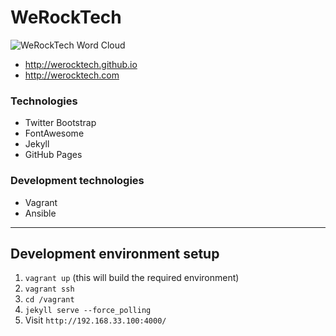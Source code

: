 # WeRockTech

![WeRockTech Word Cloud](https://raw.githubusercontent.com/WeRockTech/werocktech.github.io/master/img/wordcloud.svg)

* http://werocktech.github.io
* http://werocktech.com

### Technologies

* Twitter Bootstrap
* FontAwesome
* Jekyll
* GitHub Pages

### Development technologies

* Vagrant
* Ansible

---

## Development environment setup

1. `vagrant up` (this will build the required environment)
2. `vagrant ssh`
3. `cd /vagrant`
4. `jekyll serve --force_polling`
5. Visit `http://192.168.33.100:4000/`

